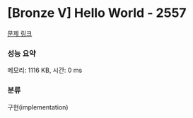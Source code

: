 # [Bronze V] Hello World - 2557 

[문제 링크](https://www.acmicpc.net/problem/2557) 

### 성능 요약

메모리: 1116 KB, 시간: 0 ms

### 분류

구현(implementation)

